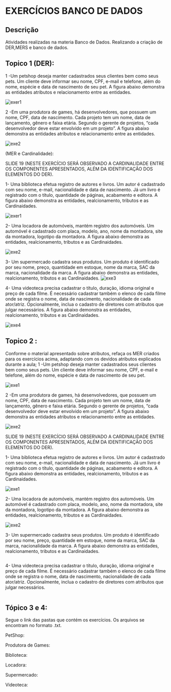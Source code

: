 # EXERCÍCIOS BANCO DE DADOS  
## Descrição
Atividades realizadas na materia Banco de Dados.
Realizando a criação de DER,MERS e banco de dados.
## Topico 1 (DER):
1 -Um petshop deseja manter cadastrados seus clientes bem como seus pets.
Um cliente deve informar seu nome, CPF, e-mail e telefone, além do nome, espécie e data de nascimento de seu pet. A figura abaixo demonstra as entidades atributos e relacionamento entre as entidades.

![exer1](https://github.com/Ig0rFA/BancoDeDados/blob/main/Etapa%201%202%204%20Petshop/Etapa%201%20-%20Petshop.png)

2 -Em uma produtora de games, há desenvolvedores, que possuem um nome, CPF, data de nascimento.
Cada projeto tem um nome, data de lançamento, gênero e faixa etária. Segundo o gerente de projetos, “cada desenvolvedor deve estar envolvido em um projeto”. A figura abaixo demonstra as entidades atributos e relacionamento entre as entidades.

![exe2](https://github.com/Ig0rFA/BancoDeDados/blob/main/Etapa%201%202%204%20Produtora%20De%20Jogos/Etapa%201%20-%20Produtora%20De%20Jogos.png)

(MER e Cardinalidade):

SLIDE 19 (NESTE EXERCÍCIO SERÁ OBSERVADO A CARDINALIDADE ENTRE OS COMPONENTES APRESENTADOS, ALÉM DA IDENTIFICAÇÃO DOS ELEMENTOS DO DER).

1- Uma biblioteca efetua registro de autores e livros. Um autor é cadastrado com seu nome, e-mail, nacionalidade e data de nascimento. Já um livro é registrado com o título, quantidade de páginas, acabamento e editora. A figura abaixo demonstra as entidades, realcionamento, tributos e as Cardinaidades.

![exer1](https://github.com/Ig0rFA/BancoDeDados/blob/main/Etapa%201%202%204%20Biblioteca/Etapa%201%20-%20Biblioteca.png)

2- Uma locadora de automóveis, mantém registro dos automóveis. Um automóvel é cadastrado com placa, modelo, ano, nome da montadora, site da montadora, logotipo da montadora. A figura abaixo demonstra as entidades, realcionamento, tributos e as Cardinaidades.

![exe2](https://github.com/Ig0rFA/BancoDeDados/blob/main/Etapa%201%202%204%20Locadora/Etapa%201%20-%20Locadora.png)

3- Um supermercado cadastra seus produtos. Um produto é identificado por seu nome, preço, quantidade em estoque, nome da marca, SAC da marca, nacionalidade da marca. A figura abaixo demonstra as entidades, realcionamento, tributos e as Cardinaidades.
![exe3]()

4- Uma videoteca precisa cadastrar o título, duração, idioma original e preço de cada filme. É necessário cadastrar também o elenco de cada filme onde se registra o nome, data de nascimento, nacionalidade de cada ator/atriz. Opcionalmente, inclua o cadastro de diretores com atributos que julgar necessários. A figura abaixo demonstra as entidades, realcionamento, tributos e as Cardinaidades.

![exe4]()

## Topico 2 :
Conforme o material apresentado sobre atributos, refaça os MER criados para os exercícios acima, adaptando com os devidos atributos explicados durante a aula;
1 -Um petshop deseja manter cadastrados seus clientes bem como seus pets.
Um cliente deve informar seu nome, CPF, e-mail e telefone, além do nome, espécie e data de nascimento de seu pet.

![exe1](https://github.com/Ig0rFA/BancoDeDados/blob/main/Etapa%201%202%204%20Petshop/Etapa%202%20-%20Petshop.png)

2 -Em uma produtora de games, há desenvolvedores, que possuem um nome, CPF, data de nascimento.
Cada projeto tem um nome, data de lançamento, gênero e faixa etária. Segundo o gerente de projetos, “cada desenvolvedor deve estar envolvido em um projeto”. A figura abaixo demonstra as entidades atributos e relacionamento entre as entidades.

![exe2](https://github.com/Ig0rFA/BancoDeDados/blob/main/Etapa%201%202%204%20Produtora%20De%20Jogos/Etapa%202%20-%20Produtora%20De%20Jogos.png)

SLIDE 19 (NESTE EXERCÍCIO SERÁ OBSERVADO A CARDINALIDADE ENTRE OS COMPONENTES APRESENTADOS, ALÉM DA IDENTIFICAÇÃO DOS ELEMENTOS DO DER).

1- Uma biblioteca efetua registro de autores e livros. Um autor é cadastrado com seu nome, e-mail, nacionalidade e data de nascimento. Já um livro é registrado com o título, quantidade de páginas, acabamento e editora. A figura abaixo demonstra as entidades, realcionamento, tributos e as Cardinaidades.

![exe1](https://github.com/Ig0rFA/BancoDeDados/blob/main/Etapa%201%202%204%20Biblioteca/Etapa%202%20-%20Biblioteca.png)

2- Uma locadora de automóveis, mantém registro dos automóveis. Um automóvel é cadastrado com placa, modelo, ano, nome da montadora, site da montadora, logotipo da montadora. A figura abaixo demonstra as entidades, realcionamento, tributos e as Cardinaidades.

![exe2](https://github.com/Ig0rFA/BancoDeDados/blob/main/Etapa%201%202%204%20Locadora/Etapa%202%20-%20Locadora.png)

3- Um supermercado cadastra seus produtos. Um produto é identificado por seu nome, preço, quantidade em estoque, nome da marca, SAC da marca, nacionalidade da marca. A figura abaixo demonstra as entidades, realcionamento, tributos e as Cardinaidades.

![]()

4- Uma videoteca precisa cadastrar o título, duração, idioma original e preço de cada filme. É necessário cadastrar também o elenco de cada filme onde se registra o nome, data de nascimento, nacionalidade de cada ator/atriz. Opcionalmente, inclua o cadastro de diretores com atributos que julgar necessários.

![]()

## Tópico 3 e 4:

Segue o link das pastas que contém os exercícios.
Os arquivos se encontram no formato .txt.

PetShop:


Produtora de Games:


Biblioteca:


Locadora:


Supermercado:


Videoteca:

